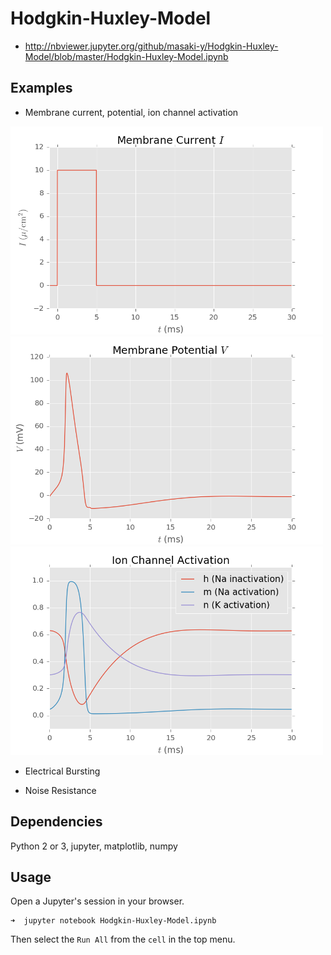 # Hodgkin-Huxley-Model

* http://nbviewer.jupyter.org/github/masaki-y/Hodgkin-Huxley-Model/blob/master/Hodgkin-Huxley-Model.ipynb

## Examples  
* Membrane current, potential, ion channel activation  
<img src="/examples/1current.png" width="500">  
<img src="/examples/1potential.png" width="500">  
<img src="/examples/1actv.png" width="500">  

* Electrical Bursting

* Noise Resistance


## Dependencies
Python 2 or 3, jupyter, matplotlib, numpy

## Usage
Open a Jupyter's session in your browser.  
```shellsession
➜  jupyter notebook Hodgkin-Huxley-Model.ipynb
```
Then select the `Run All` from the `cell` in the top menu.  
